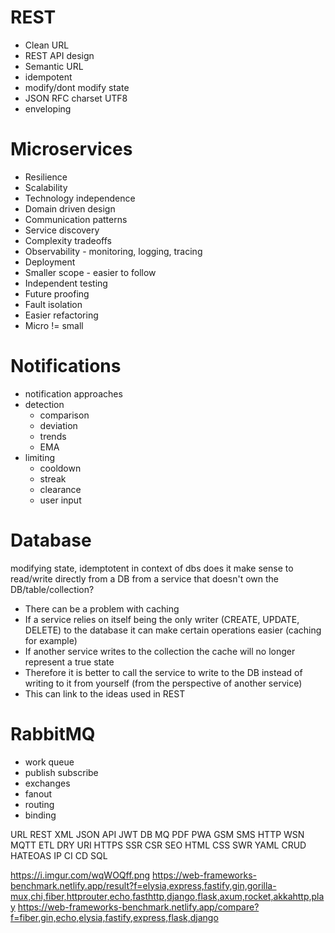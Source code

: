# REST
- Clean URL
- REST API design
- Semantic URL
- idempotent
- modify/dont modify state
- JSON RFC charset UTF8
- enveloping

# Microservices
- Resilience
- Scalability
- Technology independence
- Domain driven design
- Communication patterns
- Service discovery
- Complexity tradeoffs
- Observability - monitoring, logging, tracing
- Deployment
- Smaller scope - easier to follow
- Independent testing
- Future proofing
- Fault isolation
- Easier refactoring
- Micro != small

# Notifications
- notification approaches
- detection
	- comparison
	- deviation
	- trends
	- EMA
- limiting
	- cooldown
	- streak
	- clearance
	- user input

# Database
modifying state, idemptotent in context of dbs
does it make sense to read/write directly from a DB from a service that doesn't own the DB/table/collection?
- There can be a problem with caching
- If a service relies on itself being the only writer (CREATE, UPDATE, DELETE) to the database it can make certain operations easier (caching for example)
- If another service writes to the collection the cache will no longer represent a true state
- Therefore it is better to call the service to write to the DB instead of writing to it from yourself (from the perspective of another service)
- This can link to the ideas used in REST


# RabbitMQ
- work queue
- publish subscribe
- exchanges
- fanout
- routing
- binding

URL
REST
XML
JSON
API
JWT
DB
MQ
PDF
PWA
GSM
SMS
HTTP
WSN
MQTT
ETL
DRY
URI
HTTPS
SSR
CSR
SEO
HTML
CSS
SWR
YAML
CRUD
HATEOAS
IP
CI
CD
SQL





https://i.imgur.com/wqWOQff.png
https://web-frameworks-benchmark.netlify.app/result?f=elysia,express,fastify,gin,gorilla-mux,chi,fiber,httprouter,echo,fasthttp,django,flask,axum,rocket,akkahttp,play
https://web-frameworks-benchmark.netlify.app/compare?f=fiber,gin,echo,elysia,fastify,express,flask,django